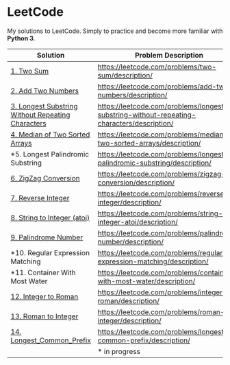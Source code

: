 # LeetCode
My solutions to LeetCode. Simply to practice and become more familiar with __Python 3__.

Solution | Problem Description
--- | ---
[1. Two Sum](/Solutions/1_Two_Sum.py) | https://leetcode.com/problems/two-sum/description/
[2. Add Two Numbers](/Solutions/2_Add_Two_Numbers.py) | https://leetcode.com/problems/add-two-numbers/description/
[3. Longest Substring Without Repeating Characters](/Solutions/3_Longest_Substring_Without_Repeating_Characters.py) | https://leetcode.com/problems/longest-substring-without-repeating-characters/description/
[4. Median of Two Sorted Arrays](/Solutions/4_Median_of_Two_Sorted_Arrays.py) | https://leetcode.com/problems/median-of-two-sorted-arrays/description/
\*5. Longest Palindromic Substring | https://leetcode.com/problems/longest-palindromic-substring/description/
[6. ZigZag Conversion](/Solutions/6_ZigZag_Conversion.py) | https://leetcode.com/problems/zigzag-conversion/description/
[7. Reverse Integer](/Solutions/7_Reverse_Integer.py) | https://leetcode.com/problems/reverse-integer/description/
[8. String to Integer (atoi)](/Solutions/8_String_to_Integer_(atoi)) | https://leetcode.com/problems/string-to-integer-atoi/description/
[9. Palindrome Number](/Solutions/9_Palindrome_Number) | https://leetcode.com/problems/palindrome-number/description/
\*10. Regular Expression Matching | https://leetcode.com/problems/regular-expression-matching/description/
\*11. Container With Most Water | https://leetcode.com/problems/container-with-most-water/description/
[12. Integer to Roman](/Solutions/12_Integer_to_Roman) | https://leetcode.com/problems/integer-to-roman/description/
[13. Roman to Integer](/Solutions/13_Roman_to_Integer) | https://leetcode.com/problems/roman-to-integer/description/
[14. Longest_Common_Prefix](/Solutions/14_Longest_Common_Prefix) | https://leetcode.com/problems/longest-common-prefix/description/
|| \* in progress

